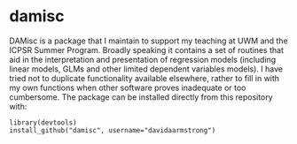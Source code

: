 damisc
======

DAMisc is a package that I maintain to support my teaching at UWM and the ICPSR Summer Program.  Broadly speaking it contains a set of routines that aid in the interpretation and presentation of regression models (including linear models, GLMs and other limited dependent variables models).  I have tried not to duplicate functionality available elsewhere, rather to fill in with my own functions when other software proves inadequate or too cumbersome.   The package can be installed directly from this repository with: 

	library(devtools)
	install_github("damisc", username="davidaarmstrong")
